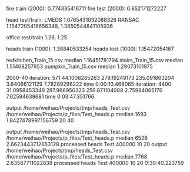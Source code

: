 fire train (2000): 0.774335416711
fire test (2000): 0.852171272227

head test/train:  LMEDS   1.0765431032088326
                  RANSAC  1.1547205416656348, 1.3650544841105936

office test/train 1.26, 1.25
            
heads train (1000): 1.38840533254
heads test (1000): 1.15472054167

redkitchen_Train_15.csv median 1.16451781794
stairs_Train_15.csv     median 1.51468257953
pumpkin_Train_15.csv    median 1.29073101975

2000-40
iteration: 571 44.1006285263 279.19249173 235.091863204 3.64066121129 7.78289296222 time 0:00:10.468065
iteration: 4400 31.0958453349 287.966950323 256.871104988 2.75984065176 7.62594638681 time 0:03:47.351766

output /home/weihao/Projects/tmp/heads_Test.csv /home/weihao/Projects/p_files/Test_heads.p
median 1693 1.8427478997156759
20 40


output /home/weihao/Projects/tmp/heads_Test.csv /home/weihao/Projects/p_files/Test_heads.p
median 6528 2.6623443712653128
processed heads Test 400000 10 20
output /home/weihao/Projects/tmp/heads_Test.csv /home/weihao/Projects/p_files/Test_heads.p
median 7768 2.63587711022838
processed  heads Test 400000 10 20 0:30:40.223759

